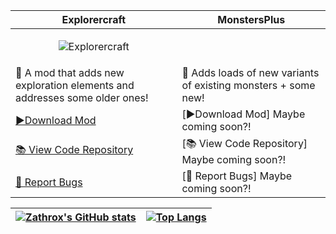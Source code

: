 | Explorercraft | MonstersPlus |
|-----------|-----------|
| <p align="center">![Explorercraft](https://i.imgur.com/yE5JUyS.png)</p> |  |
| 📖 A mod that adds new exploration elements and addresses some older ones! | 📖 Adds loads of new variants of existing monsters + some new!  |
| [▶️Download Mod](https://www.curseforge.com/minecraft/mc-mods/explorercraft-worldexpansion) | [▶️Download Mod] Maybe coming soon?! |
| [📚 View Code Repository](https://github.com/Zathrox/Explorercraft) | [📚 View Code Repository] Maybe coming soon?! |
| [🐞 Report Bugs](https://github.com/Zathrox/Explorercraft/issues) | [🐞 Report Bugs] Maybe coming soon?! |


| [![Zathrox's GitHub stats](https://github-readme-stats.vercel.app/api?username=Zathrox&theme=tokyonight&hide=stars)](https://github.com/anuraghazra/github-readme-stats) | [![Top Langs](https://github-readme-stats.vercel.app/api/top-langs/?username=Zathrox&theme=tokyonight&layout=compact)](https://github.com/anuraghazra/github-readme-stats) |
|:-----------:|:-----------:|
